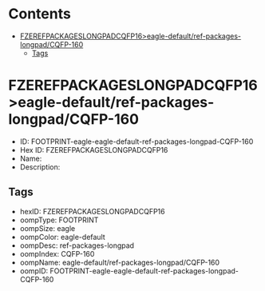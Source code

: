 



Contents
========

* [FZEREFPACKAGESLONGPADCQFP16>eagle-default/ref-packages-longpad/CQFP-160](#fzerefpackageslongpadcqfp16eagle-defaultref-packages-longpadcqfp-160)
	* [Tags](#tags)

# FZEREFPACKAGESLONGPADCQFP16>eagle-default/ref-packages-longpad/CQFP-160

- ID: FOOTPRINT-eagle-eagle-default-ref-packages-longpad-CQFP-160
- Hex ID: FZEREFPACKAGESLONGPADCQFP16
- Name: 
- Description: 

## Tags

- hexID: FZEREFPACKAGESLONGPADCQFP16
- oompType: FOOTPRINT
- oompSize: eagle
- oompColor: eagle-default
- oompDesc: ref-packages-longpad
- oompIndex: CQFP-160
- oompName: eagle-default/ref-packages-longpad/CQFP-160
- oompID: FOOTPRINT-eagle-eagle-default-ref-packages-longpad-CQFP-160

